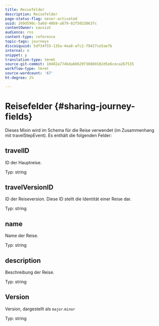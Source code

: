 ```yaml
---
title: Reisefelder
description: Reisefelder
page-status-flag: never-activated
uuid: 269d590c-5a6d-40b9-a879-02f5033863fc
contentOwner: sauviat
audience: rns
content-type: reference
topic-tags: journeys
discoiquuid: 5df34f55-135a-4ea8-afc2-f9427ce5ae7b
internal: n
snippet: y
translation-type: tm+mt
source-git-commit: 10402a774bda66629f30869102d5e6ceca267535
workflow-type: tm+mt
source-wordcount: '67'
ht-degree: 2%

---
```



# Reisefelder {#sharing-journey-fields}

Dieses Mixin wird im Schema für die Reise verwendet (im Zusammenhang mit travelStepEvent). Es enthält die folgenden Felder:

## travelID

ID der Hauptreise.

Typ: string

## travelVersionID

ID der Reiseversion. Diese ID stellt die Identität einer Reise dar.

Typ: string

## name

Name der Reise.

Typ: string

## description

Beschreibung der Reise.

Typ: string

## Version

Version, dargestellt als `major`.`minor`

Typ: string
